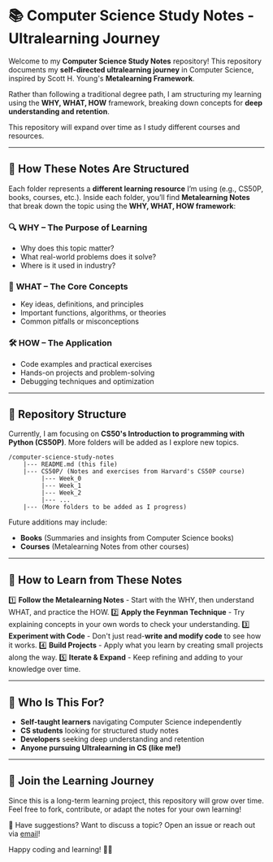 # 📚 Computer Science Study Notes - Ultralearning Journey 

Welcome to my **Computer Science Study Notes** repository! This repository documents my **self-directed ultralearning journey** in Computer Science, inspired by Scott H. Young's **Metalearning Framework**.

Rather than following a traditional degree path, I am structuring my learning using the **WHY, WHAT, HOW** framework, breaking down concepts for **deep understanding and retention**.

This repository will expand over time as I study different courses and resources.

---

## 🧠 How These Notes Are Structured  

Each folder represents a **different learning resource** I’m using (e.g., CS50P, books, courses, etc.). Inside each folder, you’ll find **Metalearning Notes** that break down the topic using the **WHY, WHAT, HOW framework**:

### 🔍 **WHY** – The Purpose of Learning  
- Why does this topic matter?  
- What real-world problems does it solve?  
- Where is it used in industry?  

### 📖 **WHAT** – The Core Concepts  
- Key ideas, definitions, and principles  
- Important functions, algorithms, or theories  
- Common pitfalls or misconceptions  

### 🛠️ **HOW** – The Application  
- Code examples and practical exercises  
- Hands-on projects and problem-solving  
- Debugging techniques and optimization  

---

## 📂 Repository Structure

Currently, I am focusing on **CS50's Introduction to programming with Python (CS50P)**. More folders will be added as I explore new topics.

```
/computer-science-study-notes
    |--- README.md (this file)
    |--- CS50P/ (Notes and exercises from Harvard's CS50P course)
         |--- Week_0
         |--- Week_1
         |--- Week_2
         |--- ...
    |--- (More folders to be added as I progress)
```

Future additions may include:
- **Books** (Summaries and insights from Computer Science books)
- **Courses** (Metalearning Notes from other courses)

---

## 🚀 How to Learn from These Notes

1️⃣ **Follow the Metalearning Notes** - Start with the WHY, then understand WHAT, and practice the HOW.
2️⃣ **Apply the Feynman Technique** - Try explaining concepts in your own words to check your understanding.
3️⃣ **Experiment with Code** - Don't just read-**write and modify code** to see how it works.
4️⃣ **Build Projects** - Apply what you learn by creating small projects along the way.
5️⃣ **Iterate & Expand** - Keep refining and adding to your knowledge over time.

___

## 🎯 Who Is This For?

- **Self-taught learners** navigating Computer Science independently
- **CS students** looking for structured study notes
- **Developers** seeking deep understanding and retention
- **Anyone pursuing Ultralearning in CS (like me!)**

---

## 🌟 Join the Learning Journey

Since this is a long-term learning project, this repository will grow over time. Feel free to fork, contribute, or adapt the notes for your own learning!

📩 Have suggestions? Want to discuss a topic? Open an issue or reach out via [email](mailto:gm_learning_tech@outlook.com)!

Happy coding and learning! 🚀💡